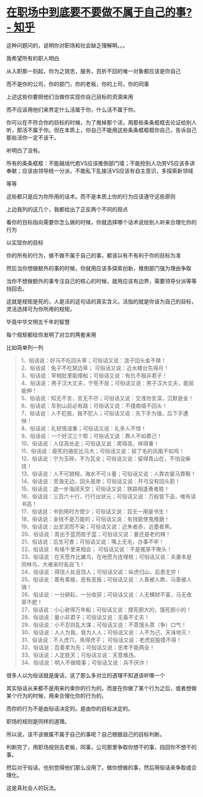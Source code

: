 # [在职场中到底要不要做不属于自己的事? - 知乎](https://www.zhihu.com/question/497782321/answer/2273293850)

这种问题问的，说明你对职场和社会缺乏理解啊。。。

我希望所有的职人明白

从入职那一刻起，你为之效忠，服务，百折不回的唯一对象都应该是你自己

而不是你的公司，你的部门，你的老板，你的上司，你的同事

上述这些你要把他们当做你实现你自己目标的资源来用

而不应该用他们来界定什么活属于你，什么活不属于你。

你可以在不符合你的目标的时候，为了推掉那个活，用那些条条框框去论证给别人听，那活不属于你。但在本质上，你自己不能用这些条条框框框你自己，告诉自己那些活你一定不该干。

听明白了没有。

所有的条条框框：不能越俎代庖VS应该推倒部门墙；不能抢别人功劳VS应该多讲奉献；应该由领导统一分派，不能私下乱接活VS应该有自主意识，多探索新领域

等等

这些都只是应为你所用的话术。而不是本质上你的行为应该遵守这些原则

上边我列的这几个，我都给出了正反两个不同的观点

看你的目标指向需要你怎么做的时候，你就选择哪个话术说给别人听来合理化你的行为

以实现你的目标

你的所有的行为，做不做不属于自己的事，都该以有不有利于你的目标为准

然后当你想做额外的事的时候，你就用应该多探索创新，推倒部门强为理由争取

当你不想做额外的事专注自己的核心的时候，就用应该有边界，需要领导分派等等挡回去。

这就是规矩是死的，人是活的这句话的真实含义。活指的就是你该为自己的目标，灵活选择可为你所用的规矩。

毕竟中华文明五千年的智慧

每个规矩都给你发明了对立的两套来用

比如简单列一列

> 1、俗话说：好马不吃回头草；可俗话又说：浪子回头金不换！  
> 2、俗话说：兔子不吃窝边草； 可俗话又说：近水楼台先得月！  
> 3、俗话说：宰相肚里能撑船；可俗话又说：有仇不报非君子！  
> 4、俗话说：男子汉大丈夫，宁死不屈；可俗话又说：男子汉大丈夫，能屈能伸！  
> 5、俗话说：知无不言，言无不尽；可俗话又说：交浅勿言深，沉默是金！  
> 6、俗话说：车到山前必有路；可俗话又说：不撞南墙不回头！  
> 7、俗话说：人不犯我，我不犯人；可俗话又说：先下手为强，后下手遭殃！  
> 8、俗话说：礼轻情谊重；可俗话又说：礼多人不怪！  
> 9、俗话说：一个好汉三个帮；可俗话又说：靠人不如靠己！  
> 10、俗话说：人往高处走；可俗话又说：爬得高，摔得重！  
> 11、俗话说：瘦死的骆驼比马大；可俗话又说：拔了毛的凤凰不如鸡！  
> 12、俗话说：宁为玉碎，不为瓦全；可俗话又说：留得青山在，不怕没柴烧！  
> 13、俗话说：人不可貌相，海水不可斗量；可俗话又说：人靠衣裳马靠鞍！  
> 14、俗话说：苦海无边，回头是岸；可俗话又说：开弓没有回头箭！  
> 15、俗话说：退一步海阔天空；可俗话又说：狭路相逢勇者胜！  
> 16、俗话说：三百六十行，行行出状元；可俗话又说：万般皆下品，唯有读书高！  
> 17、俗话说：书到用时方恨少；可俗话又说：百无一用是书生！  
> 18、俗话说：金钱不是万能的；可俗话又说：有钱能使鬼推磨！  
> 19、俗话说：出淤泥而不染；可俗话又说：近朱者赤，近墨者黑。  
> 20、俗话说：青出于蓝而胜于蓝；可俗话又说：姜还是老的辣！  
> 21、俗话说：后生可畏；可俗话又说：嘴上无毛，办事不牢！  
> 22、俗话说：有缘千里来相会； 可俗话又说：不是冤家不聚头！  
> 23、俗话说：在天愿作比翼鸟，在地愿为连理枝；可俗话又说：夫妻本是同林鸟，大难来时各自飞！  
> 24、俗话说：得饶人处且饶人；可俗话又说：纵虎归山，后患无穷！  
> 25、俗话说：善有善报，恶有恶报；可俗话又说：人善被人欺，马善被人骑！  
> 26、俗话说：一分耕耘、一分收获；可俗话又说：人无横财不富，马无夜草不肥！  
> 27、俗话说：小心驶得万年船；可俗话又说：撑死胆大的，饿死胆小的！  
> 28、俗话说：量小非君子；可俗话又说：无毒不丈夫！  
> 29、俗话说：小不忍则乱大谋；可俗话又说：不蒸馒头蒸（争）口气！  
> 30、俗话说：人人为我，我为人人；可俗话又说：人不为己，天诛地灭！  
> 31、俗话说：不入虎穴，焉得虎子； 可俗话又说：老虎屁股摸不得！  
> 32、俗话说：百善孝为先；可俗话又说：忠孝不能两全！  
> 33、俗话说：人定胜天；可俗话又说：天意难违。  
> 34、俗话说：明人不做暗事；可俗话又说：兵不厌诈！

很多人以为俗话就是废话，说了那么多对立的道理不知道该听哪一个

其实俗话从来都不是用来约束你的行为的。而是在你做了某个行为之后，或者想做某个行为的时候，用来合理化你的行为的。

而你的行为不是由俗话决定的。是由你的目标决定的。

职场的规则是同样的道理。

所以说，该不该做属不属于自己的事呢？自己根据自己的目标判断。

判断完了，用职场规则去老板，同事，公司那里争取你想干的事，挡回你不想干的事。

然后对于俗话，也别觉得他们那么没用了。做你想做的事，然后用俗话来争取或合理化。

这是真社会人的玩法。
